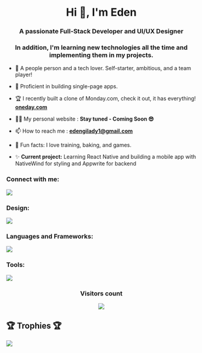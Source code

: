 
<h1 align="center">Hi 👋, I'm Eden</h1>
<h3 align="center">A passionate Full-Stack Developer and UI/UX Designer</h3>

<h3 align="center">In addition, I'm learning new technologies all the time and implementing them in my projects.</h3>


- 🎯 A people person and a tech lover. Self-starter, ambitious, and a team player!

- 🌴 Proficient in building single-page apps.

- 🏆 I recently built a clone of Monday.com, check it out, it has everything! **[oneday.com](https://oneday-8mdx.onrender.com/)**

- 👨‍💻 My personal website : **Stay tuned - Coming Soon 😎**

- 📫 How to reach me : **edengilady1@gmail.com**

- 💙 Fun facts: I love training, baking, and games.

- ✨ **Current project:** Learning React Native and building a mobile app with NativeWind for styling and Appwrite for backend

<h3 align="left">Connect with me:</h3>
  <a href="https://linkedin.com/in/eden-gilady" target="_blank" rel="noopener noreferrer">
    <img src="https://skillicons.dev/icons?i=linkedin" />
  </a>

<h3 align="left">Design:</h3>
  <a href="https://skillicons.dev">
    <img src="https://skillicons.dev/icons?i=figma,ps,ai,xd" />
  </a>
  
<h3 align="left">Languages and Frameworks:</h3>
  <a href="https://skillicons.dev">
    <img src="https://skillicons.dev/icons?i=javascript,typescript,react,angular,vue" />
  </a>

<h3 align="left">Tools:</h3>
  <a href="https://skillicons.dev" target="_blank" rel="noreferrer">
    <img src="https://skillicons.dev/icons?i=html,css,git,postman,sass,tailwind,redux,pinia,vite,babel,nodejs,express,regex,mongodb,appwrite,php,materialui,npm,vscode" />
  </a>

<h3 align="center">Visitors count</h3>

<div align="center">
  <img src="https://profile-counter.glitch.me/edenalimighty/count.svg" />
</div

<div align="center">
  <h2>🏆 Trophies 🏆</h2>
  <a href="https://github.com/ryo-ma/github-profile-trophy">
    <img src="https://github-profile-trophy.vercel.app/?username=edenalmighty&theme=darkhub&rank=SSS,SS,S,AAA,AA,A,SECRET&no-frame=true&no-bg=false&margin-w=15&column=4&row=1" />
  </a>
</div>

